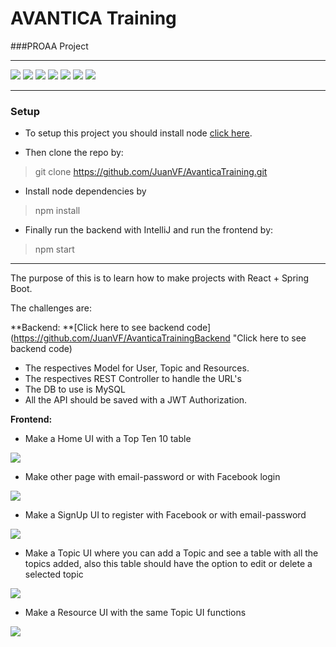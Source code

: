 # AVANTICA Training 
###PROAA Project

------------


![](https://img.shields.io/npm/v/bootstrap?color=%2300C46E&label=bootstrap) ![](https://img.shields.io/npm/v/local-storage?color=%2300C46E&label=local-storage) ![](https://img.shields.io/npm/v/react?color=%2300C46E&label=react) ![](https://img.shields.io/npm/v/react-dom?color=%2300C46E&label=react-dom) ![](https://img.shields.io/npm/v/react-facebook-login?label=react-facebook-login) ![](https://img.shields.io/npm/v/react-router-dom?label=react-router-dom) ![](https://img.shields.io/npm/v/react-scripts?label=react-scripts)

------------

### Setup

- To setup this project you should install node [click here](https://nodejs.org/es/download/ "click here").

- Then clone the repo by:

> git clone https://github.com/JuanVF/AvanticaTraining.git

- Install node dependencies by

> npm install

- Finally run the backend with IntelliJ and run the frontend by:

> npm start

------------


The purpose of this is to learn how to make projects with React + Spring Boot.

The challenges are:

**Backend:   **[Click here to see backend code](https://github.com/JuanVF/AvanticaTrainingBackend "Click here to see backend code)

- The respectives Model for User, Topic and Resources.
- The respectives REST Controller to handle the URL's
- The DB to use is MySQL
- All the API should be saved with a JWT Authorization.

**Frontend:**

- Make a Home UI with a Top Ten 10 table

![](https://i.imgur.com/CvKHPRr.png)

- Make other page with email-password or with Facebook login

![](https://i.imgur.com/qPIXAo6.jpg)

- Make a SignUp UI to register with Facebook or with email-password

![](https://i.imgur.com/Sw7Y8lZ.jpg)

- Make a Topic UI where you can add a Topic and see a table with all the topics added, also this table should have the option to edit or delete a selected topic

![](https://i.imgur.com/OguCTGL.jpg)

- Make a Resource UI with the same Topic UI functions

![](https://i.imgur.com/rBSAdYs.jpg)